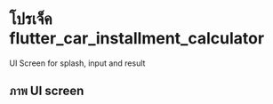 # โปรเจ็ค flutter_car_installment_calculator

UI Screen for splash, input and result

## ภาพ UI screen 


